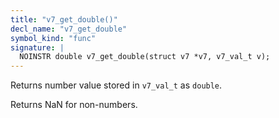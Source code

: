 ```yaml
---
title: "v7_get_double()"
decl_name: "v7_get_double"
symbol_kind: "func"
signature: |
  NOINSTR double v7_get_double(struct v7 *v7, v7_val_t v);
---
```


Returns number value stored in `v7_val_t` as `double`.

Returns NaN for non-numbers. 

